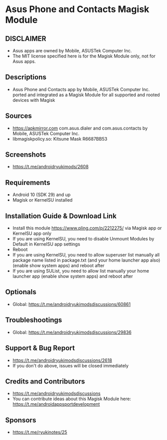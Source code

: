 # Asus Phone and Contacts Magisk Module

## DISCLAIMER
- Asus apps are owned by Mobile, ASUSTek Computer Inc.
- The MIT license specified here is for the Magisk Module only, not for Asus apps.

## Descriptions
- Asus Phone and Contacts app by Mobile, ASUSTek Computer Inc. ported and integrated as a Magisk Module for all supported and rooted devices with Magisk

## Sources
- https://apkmirror.com com.asus.dialer and com.asus.contacts by Mobile, ASUSTek Computer Inc.
- libmagiskpolicy.so: Kitsune Mask R6687BB53

## Screenshots
- https://t.me/androidryukimods/2608

## Requirements
- Android 10 (SDK 29) and up
- Magisk or KernelSU installed

## Installation Guide & Download Link
- Install this module https://www.pling.com/p/2212275/ via Magisk app or KernelSU app only
- If you are using KernelSU, you need to disable Unmount Modules by Default in KernelSU app settings
- Reboot
- If you are using KernelSU, you need to allow superuser list manually all package name listed in package.txt (and your home launcher app also) (enable show system apps) and reboot after
- If you are using SUList, you need to allow list manually your home launcher app (enable show system apps) and reboot after

## Optionals
- Global: https://t.me/androidryukimodsdiscussions/60861

## Troubleshootings
- Global: https://t.me/androidryukimodsdiscussions/29836

## Support & Bug Report
- https://t.me/androidryukimodsdiscussions/2618
- If you don't do above, issues will be closed immediately

## Credits and Contributors
- https://t.me/androidryukimodsdiscussions
- You can contribute ideas about this Magisk Module here: https://t.me/androidappsportdevelopment

## Sponsors
- https://t.me/ryukinotes/25


